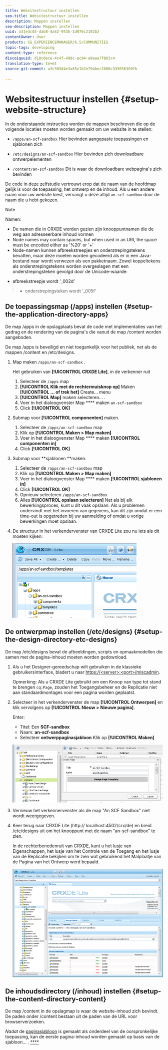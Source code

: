 ```yaml
---
title: Websitestructuur instellen
seo-title: Websitestructuur instellen
description: Mappen instellen
seo-description: Mappen instellen
uuid: a31edcd5-dab8-4a42-953b-1d076c2182b2
contentOwner: User
products: SG_EXPERIENCEMANAGER/6.5/COMMUNITIES
topic-tags: developing
content-type: reference
discoiquuid: d18c0ece-4c4f-499c-ac94-a9aaa7f883c4
translation-type: tm+mt
source-git-commit: a3c303d4e3a85e1b2e794bec2006c335056309fb

---
```



# Websitestructuur instellen {#setup-website-structure}

In de onderstaande instructies worden de mappen beschreven die op de volgende locaties moeten worden gemaakt om uw website in te stellen:

* `/apps/an-scf-sandbox`
Hier bevinden aangepaste toepassingen en sjablonen zich

* `/etc/designs/an-scf-sandbox`
Hier bevinden zich downloadbare ontwerpelementen

* `/content/an-scf-sandbox`
Dit is waar de downloadbare webpagina&#39;s zich bevinden

De code in deze zelfstudie vertrouwt erop dat de naam van de hoofdmap gelijk is voor de toepassing, het ontwerp en de inhoud. Als u een andere naam voor uw website kiest, vervangt u deze altijd `an-scf-sandbox` door de naam die u hebt gekozen.

>[!NOTE]
>
>Namen:
>
>* De namen die in CRXDE worden gezien zijn knooppuntnamen die de weg aan adresseerbare inhoud vormen
>* Node names may contain spaces, but when used in an URI, the space must be encoded either as &#39;%20&#39; or &#39;+&#39;
>* Node-namen kunnen afbreekstreepjes en onderstrepingstekens bevatten, maar deze moeten worden gecodeerd als er in een Java-bestand naar wordt verwezen als een pakketnaam. Zowel koppeltekens als onderstrepingstekens worden overgeslagen met een onderstrepingsteken gevolgd door de Unicode-waarde:
   >
   >  
* afbreekstreepje wordt &#39;_002d&#39;
>  * onderstrepingsteken wordt &#39;_005f&#39;


## De toepassingsmap (/apps) instellen {#setup-the-application-directory-apps}

De map /apps in de opslagplaats bevat de code met implementaties van het gedrag en de rendering van de pagina&#39;s die vanuit de map /content worden aangeboden.

De map /apps is beveiligd en niet toegankelijk voor het publiek, net als de mappen /content en /etc/designs.

1. Map maken `/apps/an-scf-sandbox` .

   Het gebruiken van **[!UICONTROL CRXDE Lite]**, in de verkenner ruit

   1. Selecteer de `/apps` map
   1. **[!UICONTROL Klik met de rechtermuisknop op]** Maken **[!UICONTROL ... of trek het]** Create... menu
   1. **[!UICONTROL Map]** maken selecteren... .
   1. Voer in het dialoogvenster Map **** maken `an-scf-sandbox`
   1. Click **[!UICONTROL OK]**

1. Submap voor **[!UICONTROL componenten]** maken.

   1. Selecteer de `/apps/an-scf-sandbox` map
   1. Klik op **[!UICONTROL Maken > Map maken]**
   1. Voer in het dialoogvenster Map **** maken **[!UICONTROL componenten in]**
   1. Click **[!UICONTROL OK]**

1. Submap voor **sjablonen **maken.

   1. Selecteer de `/apps/an-scf-sandbox` map
   1. Klik op **[!UICONTROL Maken > Map maken]**
   1. Voer in het dialoogvenster Map **** maken **[!UICONTROL sjablonen in]**
   1. Click **[!UICONTROL OK]**
   1. Opnieuw selecteren `/apps/an-scf-sandbox`
   1. Alles **[!UICONTROL opslaan selecteren]**
   Net als bij elk bewerkingsproces, kunt u dit vaak opslaan. Als u problemen ondervindt met het invoeren van gegevens, kan dit zijn omdat er een time-out is opgetreden bij uw aanmelding of omdat u vorige bewerkingen moet opslaan.

1. De structuur in het verkendervenster van CRXDE Lite zou nu iets als dit moeten kijken:

   ![chlimage_1-44](assets/chlimage_1-44.png)

## De ontwerpmap instellen (/etc/designs) {#setup-the-design-directory-etc-designs}

De map /etc/designs bevat de afbeeldingen, scripts en opmaakmodellen die samen met de pagina-inhoud moeten worden gedownload.

1. Als u het Designer-gereedschap wilt gebruiken in de klassieke gebruikersinterface, bladert u naar [https://&lt;server>:&lt;port>/miscadmin](http://localhost:4502/miscadmin).

   Opmerking: Als u CRXDE Lite gebruikt om een Knoop van type tot stand te brengen `cq:Page`, zouden het Toegangsbeheer en de Replicatie niet aan standaardmontages voor een pagina worden geplaatst.

1. Selecteer in het verkendervenster de map **[!UICONTROL Ontwerpen]** en klik vervolgens op **[!UICONTROL Nieuw > Nieuwe pagina]**.

   Enter:

   * Titel: Een **SCF-sandbox**
   * Naam: **an-scf-sandbox**
   * Selecteer **ontwerppaginasjabloon**
   Klik op **[!UICONTROL Maken]**

   ![chlimage_1-45](assets/chlimage_1-45.png)

1. Vernieuw het verkennervenster als de map &quot;An SCF Sandbox&quot; niet wordt weergegeven.

1. Keer terug naar CRXDE Lite (http:// localhost:4502/crx/de) en breid /etc/designs uit om het knooppunt met de naam &quot;an-scf-sandbox&quot; te zien.

   In de rechterbenedenruit van CRXDE, kunt u het lusje van Eigenschappen, het lusje van het Controle van de Toegang en het lusje van de Replicatie bekijken om te zien wat gebruikend het Malplaatje van de Pagina van het Ontwerp werd bepaald.

   ![chlimage_1-46](assets/chlimage_1-46.png)

## De inhoudsdirectory (/inhoud) instellen {#setup-the-content-directory-content}

De map /content in de opslagmap is waar de website-inhoud zich bevindt. De paden onder /content bestaan uit de paden van de URL voor browserverzoeken.

*Nadat* de [paginasjabloon](initial-app.md#createthepagetemplate) is gemaakt als onderdeel van de oorspronkelijke toepassing, kan de eerste pagina-inhoud worden gemaakt op basis van de sjabloon... . [****](initial-app.md)